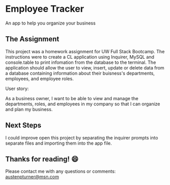 # Employee Tracker
An app to help you organize your business

## The Assignment
This project was a homework assignment for UW Full Stack Bootcamp. The instructions were to create a CL application using Inquirer, MySQL and console.table to print infomation from the database to the terminal. The application should allow the user to view, insert, update or delete data from a database containing information about their buisness's departments, employees, and employee roles.

User story: 

As a business owner, I want to be able to view and manage the departments, roles, and employees in my company so that I can organize and plan my business.

## Next Steps
I could improve open this project by separating the inquirer prompts into separate files and importing them into the app file.

## Thanks for reading! :smile:
Please contact me with any questions or comments: austenpturner@msn.com
